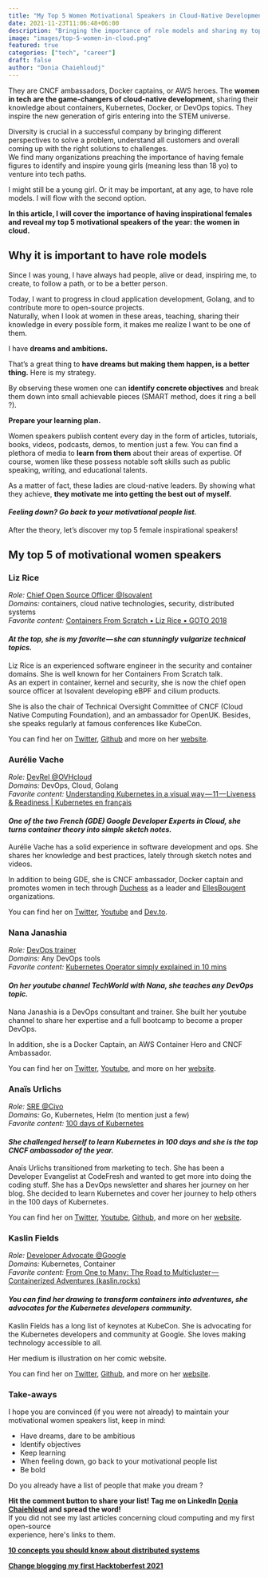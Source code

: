 ```yaml
---
title: "My Top 5 Women Motivational Speakers in Cloud-Native Development in 2021"
date: 2021-11-23T11:06:48+06:00
description: "Bringing the importance of role models and sharing my top 5 women speakers in cloud-native development."
image: "images/top-5-women-in-cloud.png"
featured: true
categories: ["tech", "career"]
draft: false
author: "Donia Chaiehloudj"
---
```


They are CNCF ambassadors, Docker captains, or AWS heroes. The **women in tech are the game-changers of cloud-native development**, sharing their knowledge about containers, Kubernetes, Docker, or DevOps topics. They inspire the new generation of girls entering into the STEM universe.

Diversity is crucial in a successful company by bringing different perspectives to solve a problem, understand all customers and overall coming up with the right solutions to challenges.   
We find many organizations preaching the importance of having female figures to identify and inspire young girls (meaning less than 18 yo) to venture into tech paths.  

I might still be a young girl.  Or it may be important, at any age, to have role models. I will flow with the second option.  

**In this article, I will cover the importance of having inspirational females and reveal my top 5 motivational speakers of the year: the women in cloud.**

## Why it is important to have role models

Since I was young, I have always had people, alive or dead, inspiring me, to create, to follow a path, or to be a better person.

Today, I want to progress in cloud application development, Golang, and to contribute more to open-source projects.  
Naturally, when I look at women in these areas, teaching, sharing their knowledge in every possible form, it makes me realize I want to be one of them.

I have **dreams and ambitions.**

That’s a great thing to **have dreams but making them happen, is a better thing.** Here is my strategy.

By observing these women one can **identify concrete objectives** and break them down into small achievable pieces (SMART method, does it ring a bell ?).

**Prepare your learning plan.**

Women speakers publish content every day in the form of articles, tutorials, books, videos, podcasts, demos, to mention just a few.  You can find a plethora of media to **learn from 
them** about their areas of expertise. Of course, women like these possess notable soft skills such as public speaking, writing, and educational talents.

As a matter of fact, these ladies are cloud-native leaders. By showing what they achieve,
**they motivate me into getting the best out of myself.**  

#### *Feeling down? Go back to your motivational people list.*


After the theory, let’s discover my top 5 female inspirational speakers!  

## My top 5 of motivational women speakers
### Liz Rice
*Role:* [Chief Open Source Officer @Isovalent](https://www.lizrice.com/)  
*Domains:* containers, cloud native technologies, security, distributed systems  
*Favorite content:* [Containers From Scratch • Liz Rice • GOTO 2018](https://www.youtube.com/watch?v=8fi7uSYlOdc)

#### *At the top, she is my favorite — she can stunningly vulgarize technical topics.*

Liz Rice is an experienced software engineer in the security and container domains.  She is well known for her Containers From Scratch talk.   
As an expert in container, kernel and security, she is now the chief open source officer at Isovalent developing eBPF and cilium products.  

She is also the chair of Technical Oversight Committee of CNCF (Cloud Native Computing Foundation), and an ambassador for OpenUK. 
Besides, she speaks regularly at famous conferences like KubeCon.

You can find her on [Twitter](https://twitter.com/lizrice), [Github](https://github.com/lizrice) and more on her [website](https://www.lizrice.com/).  


### Aurélie Vache

*Role:* [DevRel @OVHcloud](https://www.linkedin.com/in/aurelievache)  
*Domains:* DevOps, Cloud, Golang  
*Favorite content:* [Understanding Kubernetes in a visual way — 11 — Liveness & Readiness | Kubernetes en français](https://www.youtube.com/watch?v=brsRcTQW9eQ)

#### *One of the two French (GDE) Google Developer Experts in Cloud, she turns container theory into simple sketch notes.*

Aurélie Vache has a solid experience in software development and ops. She shares her knowledge and best practices, lately through sketch notes and videos.  

In addition to being GDE, she is CNCF ambassador, Docker captain and promotes women in tech through [Duchess](https://www.duchess-france.org/) as a leader and [EllesBougent](https://www.ellesbougent.com/en/association/presentation/) organizations.

You can find her on [Twitter](https://twitter.com/aurelievache), [Youtube](https://www.youtube.com/c/aurelievache) and [Dev.to](https://dev.to/aurelievache).  


### Nana Janashia

*Role:* [DevOps trainer](https://www.linkedin.com/in/nana-janashia/)  
*Domains:* Any DevOps tools  
*Favorite content:* [Kubernetes Operator simply explained in 10 mins](https://www.youtube.com/watch?v=ha3LjlD6g7g)

####  *On her youtube channel TechWorld with Nana, she teaches any DevOps topic.*

Nana Janashia is a DevOps consultant and trainer. She built her youtube channel to share her expertise and a full bootcamp to become a proper DevOps.  

In addition, she is a Docker Captain, an AWS Container Hero and CNCF Ambassador.

You can find her on [Twitter](https://twitter.com/njuchi_), [Youtube](https://www.youtube.com/c/techworld_with_nana), and more on her [website](https://www.techworld-with-nana.com).  

### Anaïs Urlichs

*Role:* [SRE @Civo](https://www.linkedin.com/in/urlichsanais/?originalSubdomain=uk)  
*Domains:* Go, Kubernetes, Helm (to mention just a few)  
*Favorite content:* [100 days of Kubernetes](https://100daysofkubernetes.io/overview.html)

#### *She challenged herself to learn Kubernetes in 100 days and she is the top CNCF ambassador of the year.*

Anaïs Urlichs transitioned from marketing to tech. She has been a Developer Evangelist at CodeFresh and wanted to get more into doing the coding stuff. She has a DevOps newsletter and shares her journey on her blog.
She decided to learn Kubernetes and cover her journey to help others in the 100 days of Kubernetes.

You can find her on [Twitter](https://twitter.com/urlichsanais), [Youtube](https://www.youtube.com/c/AnaisUrlichs), [Github](https://anaisurl.com/), and more on her [website](https://anaisurl.com/).  

### Kaslin Fields

*Role:* [Developer Advocate @Google](https://www.linkedin.com/in/kaslinfields/)  
*Domains:* Kubernetes, Container  
*Favorite content:* [From One to Many: The Road to Multicluster — Containerized Adventures (kaslin.rocks)](http://kaslin.rocks/from-one-to-many-the-road-to-multicluster/)

#### *You can find her drawing to transform containers into adventures, she advocates for the Kubernetes developers community.*

Kaslin Fields has a long list of keynotes at KubeCon. She is advocating for the Kubernetes developers and community at Google. She loves making technology accessible to all.  

Her medium is illustration on her comic website.

You can find her on [Twitter](https://twitter.com/kaslinfields), [Github](https://github.com/kaslin), and more on her [website](https://kaslin.rocks/).

### Take-aways
I hope you are convinced (if you were not already) to maintain your motivational women speakers list, keep in mind:
* Have dreams, dare to be ambitious
* Identify objectives
* Keep learning
* When feeling down, go back to your motivational people list
* Be bold

Do you already have a list of people that make you dream ?


**Hit the comment button to share your list! Tag me on LinkedIn  [Donia Chaiehloud](https://www.linkedin.com/in/donia-chaiehloudj) and spread the word!**  
If you did not see my last articles concerning cloud computing and my first open-source  
experience, here's links to them.  

[**10 concepts you should know about distributed systems**]()

[**Change blogging my first Hacktoberfest 2021**]()
